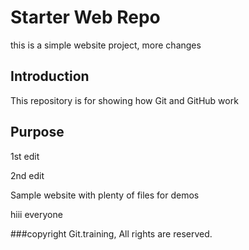 # Starter Web Repo
this is a simple website project, more changes

## Introduction

This repository is for showing how Git and GitHub work

## Purpose

1st edit

2nd edit

Sample website with plenty of files for demos

hiii everyone

###copyright
Git.training, All rights are reserved.

